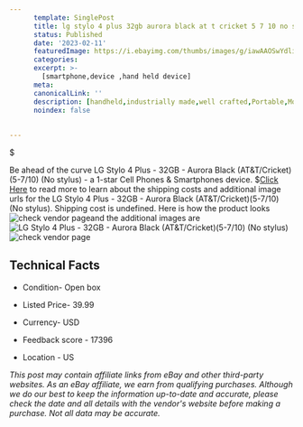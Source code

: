 ```yaml
---
      template: SinglePost
      title: lg stylo 4 plus 32gb aurora black at t cricket 5 7 10 no stylus 
      status: Published
      date: '2023-02-11'
      featuredImage: https://i.ebayimg.com/thumbs/images/g/iawAAOSwYdli2FQn/s-l225.jpg
      categories: 
      excerpt: >-
        [smartphone,device ,hand held device]
      meta:
      canonicalLink: ''
      description: [handheld,industrially made,well crafted,Portable,Mobile,Compact,Convenient,Lightweight,Maneuverable,Man-portable,Miniature,Carriable,Hand-held,Light,Holdable,Transportable,Mobile device,Pocket-sized,On-the-go,Wireless,Cordless,Compact size,Convenient size, smartphone,device ,hand held device]
      noindex: false
      
        
---
```

$

Be ahead of the curve LG Stylo 4 Plus - 32GB - Aurora Black (AT&T/Cricket)(5-7/10) (No stylus) - a 1-star Cell Phones & Smartphones device.
$[Click Here](https://www.ebay.com/itm/275617658814?hash=item402c17b7be%3Ag%3AiawAAOSwYdli2FQn&mkevt=1&mkcid=1&mkrid=711-53200-19255-0&campid=%253CePNCampaignId%253E&customid=%253CreferenceId%253E&toolid=10049) to read more to learn about the shipping costs and additional image urls for the LG Stylo 4 Plus - 32GB - Aurora Black (AT&T/Cricket)(5-7/10) (No stylus). Shipping cost is undefined. Here is how the product looks ![check vendor page](https://i.ebayimg.com/thumbs/images/g/iawAAOSwYdli2FQn/s-l225.jpg)and the additional images are![LG Stylo 4 Plus - 32GB - Aurora Black (AT&T/Cricket)(5-7/10) (No stylus)](https://i.ebayimg.com/images/g/iawAAOSwYdli2FQn/s-l1200.jpg)![check vendor page](https://origin-galleryplus.ebayimg.com/ws/web/275617658814_2_0_1/225x225.jpg,https://origin-galleryplus.ebayimg.com/ws/web/275617658814_3_0_1/225x225.jpg,https://origin-galleryplus.ebayimg.com/ws/web/275617658814_4_0_1/225x225.jpg,https://origin-galleryplus.ebayimg.com/ws/web/275617658814_5_0_1/225x225.jpg,https://origin-galleryplus.ebayimg.com/ws/web/275617658814_6_0_1/225x225.jpg,https://origin-galleryplus.ebayimg.com/ws/web/275617658814_7_0_1/225x225.jpg)



 ## Technical Facts 



     
      

 - Condition- Open box 


      

 - Listed Price- 39.99 


      

 - Currency- USD 


      

 - Feedback score - 17396 


      

 - Location - US 


      
      

 *_This post may contain affiliate links from eBay and other third-party websites. As an eBay affiliate, we earn from qualifying purchases. Although we do our best to keep the information up-to-date and accurate, please check the date and all details with the vendor's website before making a purchase. Not all data may be accurate._*






